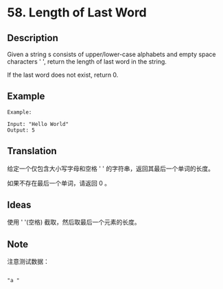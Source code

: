 # 58. Length of Last Word
## Description
Given a string s consists of upper/lower-case alphabets and empty space characters ' ', return the length of last word in the string.

If the last word does not exist, return 0.

## Example
```$xslt
Example:

Input: "Hello World"
Output: 5    
```
## Translation
给定一个仅包含大小写字母和空格 ' ' 的字符串，返回其最后一个单词的长度。

如果不存在最后一个单词，请返回 0 。

## Ideas

使用 ' '(空格) 截取，然后取最后一个元素的长度。

## Note

注意测试数据：

```$xslt

"a "
``` 
